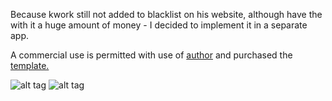 Because kwork still not added to blacklist on his website, although have the with it a huge amount of money - I decided to implement it in a separate app.

A commercial use is permitted with use of <a href='https://github.com/theKaiya/Kwork-blacklist'>author</a> and purchased the <a href='https://themeforest.net/user/flatfull/portfolio?ref=theKaiya'>template.</a>

![alt tag](https://pp.userapi.com/c604719/v604719331/3aca6/QZpunqf0BsU.jpg)
![alt tag](https://pp.userapi.com/c604719/v604719331/3acaf/Z-XQv2-y1ak.jpg)
